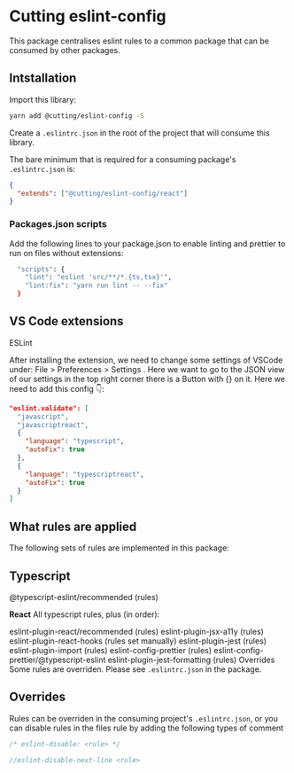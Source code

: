 # Cutting eslint-config

This package centralises eslint rules to a common package that can be consumed by other packages.

## Intstallation

Import this library:

```bash
yarn add @cutting/eslint-config -S
```

Create a `.eslintrc.json` in the root of the project that will consume this library.

The bare minimum that is required for a consuming package's `.eslintrc.json` is:

```json
{
  "extends": ["@cutting/eslint-config/react"]
}
```

### Packages.json scripts

Add the following lines to your package.json to enable linting and prettier to run on files without extensions:

```bash
  "scripts": {
    "lint": "eslint 'src/**/*.{ts,tsx}'",
    "lint:fix": "yarn run lint -- --fix"
  }
```

## VS Code extensions

ESLint

After installing the extension, we need to change some settings of VSCode under: File > Preferences > Settings . Here we want to go to the JSON view of our settings in the top right corner there is a Button with {} on it. Here we need to add this config 👇:

```json
"eslint.validate": [
  "javascript",
  "javascriptreact",
  {
    "language": "typescript",
    "autoFix": true
  },
  {
    "language": "typescriptreact",
    "autoFix": true
  }
]
```
## What rules are applied

The following sets of rules are implemented in this package:

## Typescript

@typescript-eslint/recommended (rules)

**React**
All typescript rules, plus (in order):

eslint-plugin-react/recommended (rules)
eslint-plugin-jsx-a11y (rules)
eslint-plugin-react-hooks (rules set manually)
eslint-plugin-jest (rules)
eslint-plugin-import (rules)
eslint-config-prettier (rules)
eslint-config-prettier/@typescript-eslint
eslint-plugin-jest-formatting (rules)
Overrides
Some rules are overriden. Please see `.eslintrc.json` in the package.

## Overrides

Rules can be overriden in the consuming project's `.eslintrc.json`, or you can disable rules in the files rule by adding the following types of comment

```javascript
/* eslint-disable: <rule> */

//eslint-disable-next-line <rule>
```
